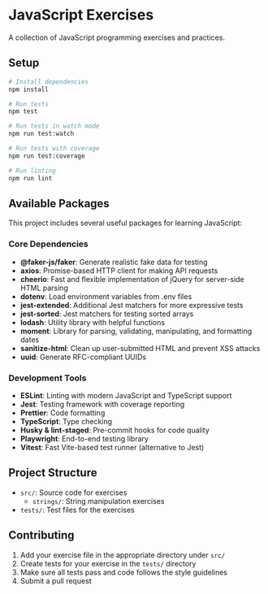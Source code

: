 # JavaScript Exercises

A collection of JavaScript programming exercises and practices.

## Setup

```bash
# Install dependencies
npm install

# Run tests
npm test

# Run tests in watch mode
npm run test:watch

# Run tests with coverage
npm run test:coverage

# Run linting
npm run lint
```

## Available Packages

This project includes several useful packages for learning JavaScript:

### Core Dependencies

- **@faker-js/faker**: Generate realistic fake data for testing
- **axios**: Promise-based HTTP client for making API requests
- **cheerio**: Fast and flexible implementation of jQuery for server-side HTML parsing
- **dotenv**: Load environment variables from .env files
- **jest-extended**: Additional Jest matchers for more expressive tests
- **jest-sorted**: Jest matchers for testing sorted arrays
- **lodash**: Utility library with helpful functions
- **moment**: Library for parsing, validating, manipulating, and formatting dates
- **sanitize-html**: Clean up user-submitted HTML and prevent XSS attacks
- **uuid**: Generate RFC-compliant UUIDs

### Development Tools

- **ESLint**: Linting with modern JavaScript and TypeScript support
- **Jest**: Testing framework with coverage reporting
- **Prettier**: Code formatting
- **TypeScript**: Type checking
- **Husky & lint-staged**: Pre-commit hooks for code quality
- **Playwright**: End-to-end testing library
- **Vitest**: Fast Vite-based test runner (alternative to Jest)

## Project Structure

- `src/`: Source code for exercises
  - `strings/`: String manipulation exercises
- `tests/`: Test files for the exercises

## Contributing

1. Add your exercise file in the appropriate directory under `src/`
2. Create tests for your exercise in the `tests/` directory
3. Make sure all tests pass and code follows the style guidelines
4. Submit a pull request
